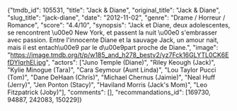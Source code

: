 {"tmdb_id": 105531, "title": "Jack & Diane", "original_title": "Jack & Diane", "slug_title": "jack-diane", "date": "2012-11-02", "genre": "Drame / Horreur / Romance", "score": "4.4/10", "synopsis": "Jack et Diane, deux adolescentes, se rencontrent \u00e0 New York, et passent la nuit \u00e0 s'embrasser avec passion. Entre l'innocente Diane et la sauvage Jack, un amour nait, mais il est entach\u00e9 par le d\u00e9part proche de Diane.", "image": "https://image.tmdb.org/t/p/w185_and_h278_bestv2/yz7Fck16GLYTL0CK6EfDYIqrhEl.jpg", "actors": ["Juno Temple (Diane)", "Riley Keough (Jack)", "Kylie Minogue (Tara)", "Cara Seymour (Aunt Linda)", "Lou Taylor Pucci (Tom)", "Dane DeHaan (Chris)", "Michael Chernus (Jaimie)", "Neal Huff (Jerry)", "Jen Ponton (Stacy)", "Haviland Morris (Jack's Mom)", "Leo Fitzpatrick (Joby)"], "comments": [], "recommandations_id": [169730, 94887, 242083, 150229]}